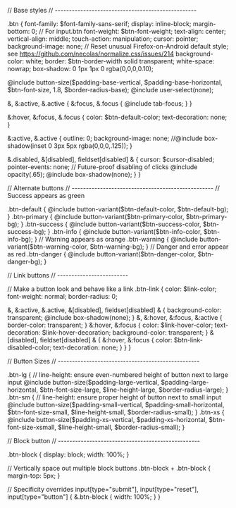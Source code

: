 

// Base styles
// --------------------------------------------------

.btn {
  font-family: $font-family-sans-serif;
  display: inline-block;
  margin-bottom: 0; // For input.btn
  font-weight: $btn-font-weight;
  text-align: center;
  vertical-align: middle;
  touch-action: manipulation;
  cursor: pointer;
  background-image: none; // Reset unusual Firefox-on-Android default style; see https://github.com/necolas/normalize.css/issues/214
  background-color: white;
  border: $btn-border-width solid transparent;
  white-space: nowrap;
  box-shadow: 0 1px 1px 0 rgba(0,0,0,0.10);

  @include button-size($padding-base-vertical, $padding-base-horizontal, $btn-font-size, 1.8, $border-radius-base);
  @include user-select(none);

  &,
  &:active,
  &.active {
    &:focus,
    &.focus {
      @include tab-focus;
    }
  }

  &:hover,
  &:focus,
  &.focus {
    color: $btn-default-color;
    text-decoration: none;
  }

  &:active,
  &.active {
    outline: 0;
    background-image: none;
    //@include box-shadow(inset 0 3px 5px rgba(0,0,0,.125));
  }

  &.disabled,
  &[disabled],
  fieldset[disabled] & {
    cursor: $cursor-disabled;
    pointer-events: none; // Future-proof disabling of clicks
    @include opacity(.65);
    @include box-shadow(none);
  }
}


// Alternate buttons
// --------------------------------------------------
// Success appears as green

.btn-default { @include button-variant($btn-default-color, $btn-default-bg); }
.btn-primary { @include button-variant($btn-primary-color, $btn-primary-bg); }
.btn-success { @include button-variant($btn-success-color, $btn-success-bg); }
.btn-info { @include button-variant($btn-info-color, $btn-info-bg); }
// Warning appears as orange
.btn-warning { @include button-variant($btn-warning-color, $btn-warning-bg); }
// Danger and error appear as red
.btn-danger { @include button-variant($btn-danger-color, $btn-danger-bg); }





// Link buttons
// -------------------------

// Make a button look and behave like a link
.btn-link {
  color: $link-color;
  font-weight: normal;
  border-radius: 0;

  &,
  &:active,
  &.active,
  &[disabled],
  fieldset[disabled] & {
    background-color: transparent;
    @include box-shadow(none);
  }
  &,
  &:hover,
  &:focus,
  &:active {
    border-color: transparent;
  }
  &:hover,
  &:focus {
    color: $link-hover-color;
    text-decoration: $link-hover-decoration;
    background-color: transparent;
  }
  &[disabled],
  fieldset[disabled] & {
    &:hover,
    &:focus {
      color: $btn-link-disabled-color;
      text-decoration: none;
    }
  }
}


// Button Sizes
// --------------------------------------------------

.btn-lg {
  // line-height: ensure even-numbered height of button next to large input
  @include button-size($padding-large-vertical, $padding-large-horizontal, $btn-font-size-large, $line-height-large, $border-radius-large);
}
.btn-sm {
  // line-height: ensure proper height of button next to small input
  @include button-size($padding-small-vertical, $padding-small-horizontal, $btn-font-size-small, $line-height-small, $border-radius-small);
}
.btn-xs {
  @include button-size($padding-xs-vertical, $padding-xs-horizontal, $btn-font-size-xsmall, $line-height-small, $border-radius-small);
}




// Block button
// --------------------------------------------------

.btn-block {
  display: block;
  width: 100%;
}

// Vertically space out multiple block buttons
.btn-block + .btn-block {
  margin-top: 5px;
}

// Specificity overrides
input[type="submit"],
input[type="reset"],
input[type="button"] {
  &.btn-block {
    width: 100%;
  }
}